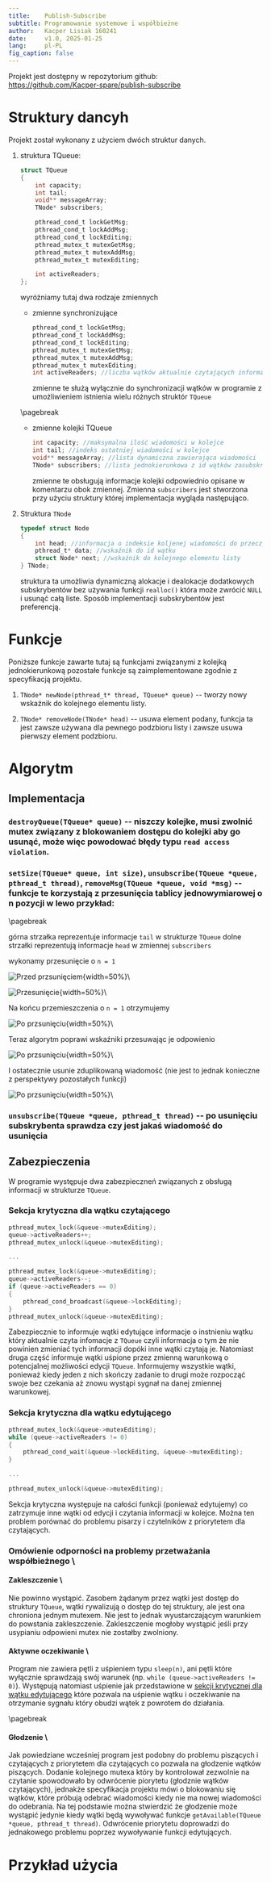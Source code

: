 ```yaml
---
title:    Publish-Subscribe
subtitle: Programowanie systemowe i współbieżne
author:   Kacper Lisiak 160241
date:     v1.0, 2025-01-25
lang:     pl-PL
fig_caption: false
---
```


Projekt jest dostępny w repozytorium github: \
<https://github.com/Kacper-spare/publish-subscribe>


# Struktury dancyh

Projekt został wykonany z użyciem dwóch struktur danych.

1. struktura TQueue:

    ```c
    struct TQueue
    {
        int capacity;
        int tail;
        void** messageArray;
        TNode* subscribers;

        pthread_cond_t lockGetMsg;
        pthread_cond_t lockAddMsg;
        pthread_cond_t lockEditing;
        pthread_mutex_t mutexGetMsg;
        pthread_mutex_t mutexAddMsg;
        pthread_mutex_t mutexEditing;

        int activeReaders;
    };
    ```
    wyróżniamy tutaj dwa rodzaje zmiennych
    
    - zmienne synchronizujące

        ```c
        pthread_cond_t lockGetMsg;
        pthread_cond_t lockAddMsg;
        pthread_cond_t lockEditing;
        pthread_mutex_t mutexGetMsg;
        pthread_mutex_t mutexAddMsg;
        pthread_mutex_t mutexEditing;
        int activeReaders; //liczba wątków aktualnie czytających informacje kolejki
        ```

        zmienne te służą wyłącznie do synchronizacji wątków w programie z umożliwieniem istnienia wielu różnych struktór `TQueue`

    \pagebreak
    
    - zmienne kolejki TQueue

        ```c
        int capacity; //maksymalna ilość wiadomości w kolejce
        int tail; //indeks ostatniej wiadomości w kolejce
        void** messageArray; //lista dynamiczna zawierająca wiadomości
        TNode* subscribers; //lista jednokierunkowa z id wątków zasubskrybowanych
        ```

        zmienne te obsługują informacje kolejki odpowiednio opisane w komentarzu obok zmiennej. Zmienna `subscribers` jest stworzona przy użyciu struktury której implementacja wygląda następująco.

2. Struktura `TNode`

    ```c
    typedef struct Node
    {
        int head; //informacja o indeksie koljenej wiadomości do przeczytania
        pthread_t* data; //wskaźnik do id wątku
        struct Node* next; //wskaźnik do kolejnego elementu listy
    } TNode;
    ```

    struktura ta umożliwia dynamiczną alokacje i dealokacje dodatkowych subskrybentów bez używania funkcji `realloc()` która może zwrócić `NULL` i usunąć całą liste. Sposób implementacji subskrybentów jest preferencją.
        
# Funkcje

Poniższe funkcje zawarte tutaj są funkcjami związanymi z kolejką jednokierunkową pozostałe funkcje są zaimplementowane zgodnie z specyfikacją projektu.

1. `TNode* newNode(pthread_t* thread, TQueue* queue)` -- tworzy nowy wskaźnik do   kolejnego elementu listy.

2. `TNode* removeNode(TNode* head)` -- usuwa element podany, funkcja ta jest zawsze używana dla pewnego podzbioru listy i zawsze usuwa pierwszy element podzbioru.

# Algorytm

## Implementacja

### `destroyQueue(TQueue* queue)` -- niszczy kolejke, musi zwolnić mutex związany z  blokowaniem dostępu do kolejki aby go usunąć, może więc powodować błędy typu `read access violation`.

### `setSize(TQueue* queue, int size)`, `unsubscribe(TQueue *queue, pthread_t thread)`, `removeMsg(TQueue *queue, void *msg)` -- funkcje te korzystają z przesunięcia tablicy jednowymiarowej o n pozycji w lewo przykład:

\pagebreak

górna strzałka reprezentuje informacje `tail` w strukturze `TQueue` dolne strzałki reprezentują informacje `head` w zmiennej `subscribers`

wykonamy przesunięcie o `n = 1` 

![Przed przsunięciem](pngs/ex1.png){width=50%}\

![Przesunięcie](pngs/ex2.png){width=50%}\

Na końcu przemieszczenia o `n = 1` otrzymujemy

![Po przsunięciu](pngs/ex3.png){width=50%}\

Teraz algorytm poprawi wskaźniki przesuwając je odpowienio 

![Po przsunięciu](pngs/ex4.png){width=50%}\

I ostatecznie usunie zduplikowaną wiadomość (nie jest to jednak konieczne z perspektywy pozostałych funkcji)

![Po przsunięciu](pngs/ex5.png){width=50%}\

### `unsubscribe(TQueue *queue, pthread_t thread)` -- po usunięciu subskrybenta sprawdza czy jest jakaś wiadomość do usunięcia

## Zabezpieczenia

W programie występuje dwa zabezpieczneń związanych z obsługą informacji w strukturze `TQueue`.

### Sekcja krytyczna dla wątku czytającego

```c
pthread_mutex_lock(&queue->mutexEditing);
queue->activeReaders++;
pthread_mutex_unlock(&queue->mutexEditing);

...

pthread_mutex_lock(&queue->mutexEditing);
queue->activeReaders--;
if (queue->activeReaders == 0)
{
    pthread_cond_broadcast(&queue->lockEditing);
}
pthread_mutex_unlock(&queue->mutexEditing);
```

Zabezpiecznie to informuje wątki edytujące informacje o instnieniu wątku który aktualnie czyta infomacje z `TQueue` czyli informacja o tym że nie powinien zmieniać tych informacji dopóki inne wątki czytają je. Natomiast druga część informuje wątki uśpione przez zmienną warunkową o potencjalnej możliwości edycji `TQueue`. Informujemy wszystkie wątki, ponieważ kiedy jeden z nich skończy zadanie to drugi może rozpocząć swoje bez czekania aż znowu wystąpi sygnał na danej zmiennej warunkowej.

### Sekcja krytyczna dla wątku edytującego

```c
pthread_mutex_lock(&queue->mutexEditing);
while (queue->activeReaders != 0)
{
    pthread_cond_wait(&queue->lockEditing, &queue->mutexEditing);
}

...

pthread_mutex_unlock(&queue->mutexEditing);
```

Sekcja krytyczna występuje na całości funkcji (ponieważ edytujemy) co zatrzymuje inne wątki od edycji i czytania informacji w kolejce. Można ten problem porównać do problemu pisarzy i czytelników z priorytetem dla czytających.

### Omówienie odporności na problemy przetważania współbieżnego \

#### Zakleszczenie \

Nie powinno wystąpić. Zasobem żądanym przez wątki jest dostęp do struktury `TQueue`, wątki rywalizują o dostęp do tej struktury, ale jest ona chroniona jednym mutexem. Nie jest to jednak wyustarczającym warunkiem do powstania zakleszczenie. Zakleszczenie mogłoby wystąpić jeśli przy usypianiu odpowieni mutex nie zostałby zwolniony.

#### Aktywne oczekiwanie \

Program nie zawiera pętli z uśpieniem typu `sleep(n)`, ani pętli które wyłącznie sprawdzają swój warunek (np. `while (queue->activeReaders != 0)`). Występują natomiast uśpienie jak przedstawione w [sekcji krytycznej dla wątku edytującego](#sekcja-krytyczna-dla-wątku-edytującego) które pozwala na uśpienie wątku i oczekiwanie na otrzymanie sygnału który obudzi wątek z powrotem do działania.

\pagebreak

#### Głodzenie \

Jak powiedziane wcześniej program jest podobny do problemu piszących i czytających z priorytetem dla czytających co pozwala na głodzenie wątków piszących. Dodanie kolejnego mutexa który by kontrolował zezwolnie na czytanie spowodowało by odwrócenie piorytetu (głodznie wątków czytających), jednakże specyfikacja projektu mówi o blokowaniu się wątków, które próbują odebrać wiadomości kiedy nie ma nowej wiadomości do odebrania. Na tej podstawie można stwierdzić że głodzenie może wystąpić jedynie kiedy wątki będą wywoływać funkcje `getAvailable(TQueue *queue, pthread_t thread)`. Odwrócenie priorytetu doprowadzi do jednakowego problemu poprzez wywoływanie funkcji edytujących.

# Przykład użycia

